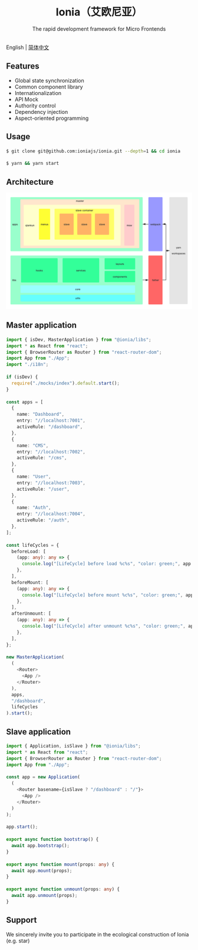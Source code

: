 <h1 align="center">Ionia（艾欧尼亚）</h1>

<div align="center">
The rapid development framework for Micro Frontends
</div>
<br/>

English | [简体中文](./README-zh_CN.md)

## Features

- Global state synchronization
- Common component library
- Internationalization
- API Mock
- Authority control
- Dependency injection
- Aspect-oriented programming

## Usage

```bash
$ git clone git@github.com:ioniajs/ionia.git --depth=1 && cd ionia

$ yarn && yarn start
```

## Architecture

![Architecture](./architecture.png)

## Master application

```ts
import { isDev, MasterApplication } from "@ionia/libs";
import * as React from "react";
import { BrowserRouter as Router } from "react-router-dom";
import App from "./App";
import "./i18n";

if (isDev) {
  require("./mocks/index").default.start();
}

const apps = [
  {
    name: "Dashboard",
    entry: "//localhost:7001",
    activeRule: "/dashboard",
  },
  {
    name: "CMS",
    entry: "//localhost:7002",
    activeRule: "/cms",
  },
  {
    name: "User",
    entry: "//localhost:7003",
    activeRule: "/user",
  },
  {
    name: "Auth",
    entry: "//localhost:7004",
    activeRule: "/auth",
  },
];

const lifeCycles = {
  beforeLoad: [
    (app: any): any => {
      console.log("[LifeCycle] before load %c%s", "color: green;", app.name);
    },
  ],
  beforeMount: [
    (app: any): any => {
      console.log("[LifeCycle] before mount %c%s", "color: green;", app.name);
    },
  ],
  afterUnmount: [
    (app: any): any => {
      console.log("[LifeCycle] after unmount %c%s", "color: green;", app.name);
    },
  ],
};

new MasterApplication(
  (
    <Router>
      <App />
    </Router>
  ),
  apps,
  "/dashboard",
  lifeCycles
).start();
```

## Slave application

```ts
import { Application, isSlave } from "@ionia/libs";
import * as React from "react";
import { BrowserRouter as Router } from "react-router-dom";
import App from "./App";

const app = new Application(
  (
    <Router basename={isSlave ? "/dashboard" : "/"}>
      <App />
    </Router>
  )
);

app.start();

export async function bootstrap() {
  await app.bootstrap();
}

export async function mount(props: any) {
  await app.mount(props);
}

export async function unmount(props: any) {
  await app.unmount(props);
}
```

## Support

We sincerely invite you to participate in the ecological construction of Ionia (e.g. star)
